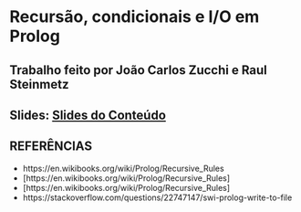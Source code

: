 # Recursão, condicionais e I/O em Prolog
## Trabalho feito por João Carlos Zucchi e Raul Steinmetz
## Slides: [Slides do Conteúdo](RaulEJoaoRecursividade.pdf)

<h2> REFERÊNCIAS </h2>
<ul> 
  <li> https://en.wikibooks.org/wiki/Prolog/Recursive_Rules </li> 
  <li> [https://en.wikibooks.org/wiki/Prolog/Recursive_Rules] </li> 
  <li> [https://en.wikibooks.org/wiki/Prolog/Recursive_Rules] </li> 
  <li> https://stackoverflow.com/questions/22747147/swi-prolog-write-to-file </li>
</ul>
